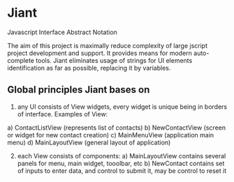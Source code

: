 Jiant
=====

Javascript Interface Abstract Notation

The aim of this project is maximally reduce complexity of large jscript project development and support. 
It provides means for modern auto-complete tools. Jiant eliminates usage of strings for UI elements identification
as far as possible, replacing it by variables.

Global principles Jiant bases on
------------------------------------------
1) any UI consists of View widgets, every widget is unique being in borders of interface. Examples of View:

  a) ContactListView (represents list of contacts)
  b) NewContactView (screen or widget for new contact creation)
  c) MainMenuView (application main menu)
  d) MainLayoutView (general layout of application)

2) each View consists of components:
  a) MainLayoutView contains several panels for menu, main widget, tooolbar, etc
  b) NewContact contains set of inputs to enter data, and control to submit it, may be control to reset it

